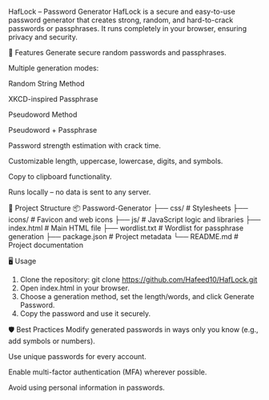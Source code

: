  HafLock – Password Generator
HafLock is a secure and easy-to-use password generator that creates strong, random, and hard-to-crack passwords or passphrases. It runs completely in your browser, ensuring privacy and security.

🚀 Features
Generate secure random passwords and passphrases.

Multiple generation modes:

Random String Method

XKCD-inspired Passphrase

Pseudoword Method

Pseudoword + Passphrase

Password strength estimation with crack time.

Customizable length, uppercase, lowercase, digits, and symbols.

Copy to clipboard functionality.

Runs locally – no data is sent to any server.

📂 Project Structure
📦 Password-Generator
├── css/                 # Stylesheets
├── icons/               # Favicon and web icons
├── js/                  # JavaScript logic and libraries
├── index.html           # Main HTML file
├── wordlist.txt         # Wordlist for passphrase generation
├── package.json         # Project metadata
└── README.md            # Project documentation

🖥️ Usage
1. Clone the repository:
git clone https://github.com/Hafeed10/HafLock.git
2. Open index.html in your browser.
3. Choose a generation method, set the length/words, and click Generate Password.
4. Copy the password and use it securely.

🛡️ Best Practices
Modify generated passwords in ways only you know (e.g., add symbols or numbers).

Use unique passwords for every account.

Enable multi-factor authentication (MFA) wherever possible.

Avoid using personal information in passwords.


